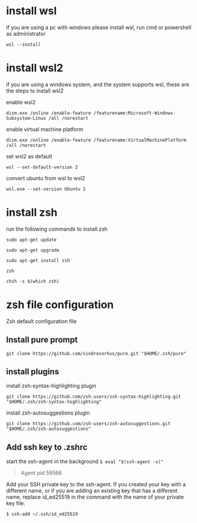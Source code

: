 # install wsl
If you are using a pc with windows please install wsl, run cmd or powershell as administrator

`wsl --install`

# install wsl2

if you are using a windows system, and the system supports wsl, these are the steps to install wsl2

enable wsl2

`dism.exe /online /enable-feature /featurename:Microsoft-Windows-Subsystem-Linux /all /norestart`

enable virtual machine platform

`dism.exe /online /enable-feature /featurename:VirtualMachinePlatform /all /norestart`

set wsl2 as default

`wsl --set-default-version 2`

convert ubuntu from wsl to wsl2

`wsl.exe --set-version Ubuntu 2`

# install zsh
run the following commands to install zsh

`sudo apt-get update`

`sudo apt-get upgrade`

`sudo apt-get install zsh`

`zsh`

`chsh -s $(which zsh)`

# zsh file configuration

Zsh default configuration file

## Install pure prompt

`git clone https://github.com/sindresorhus/pure.git "$HOME/.zsh/pure"`


## install plugins

install zsh-syntax-highlighting plugin

`git clone https://github.com/zsh-users/zsh-syntax-highlighting.git  "$HOME/.zsh/zsh-syntax-highlighting"`

install zsh-autosuggestions plugin

`git clone https://github.com/zsh-users/zsh-autosuggestions.git  "$HOME/.zsh/zsh-autosuggestions"`


## Add ssh key to .zshrc

start the ssh-agent in the background
`$ eval "$(ssh-agent -s)"`

> Agent pid 59566

Add your SSH private key to the ssh-agent. If you created your key with a different name, or if you are adding an existing key that has a different name, replace id_ed25519 in the command with the name of your private key file.

`$ ssh-add ~/.ssh/id_ed25519`
